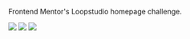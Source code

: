 <p>Frontend Mentor's Loopstudio homepage challenge.</p>
<img src="https://github.com/user-attachments/assets/c0724cb3-56df-40fa-a440-4d004005751b">
<img src="https://github.com/user-attachments/assets/996a2a4d-7c89-4951-8315-84d2b2d6006a">
<img src="https://github.com/user-attachments/assets/c84a5604-935b-491f-a72a-cfb86d9120fa">
